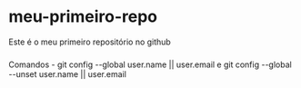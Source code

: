 # meu-primeiro-repo
Este é o meu primeiro repositório no github

###
Comandos - git config --global user.name || user.email e git config --global --unset user.name || user.email